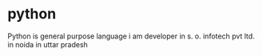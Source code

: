 # python
Python is general purpose language i am developer in s. o. infotech pvt ltd. in noida in uttar pradesh
